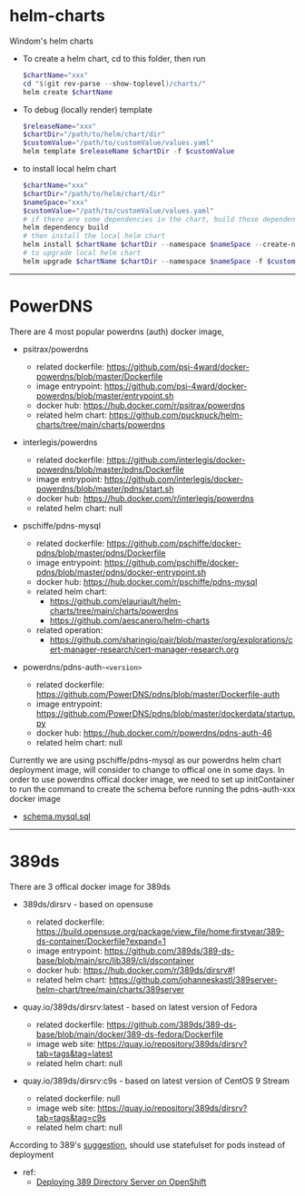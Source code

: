 # helm-charts
Windom's helm charts

- To create a helm chart, cd to this folder, then run 
  ```powershell
  $chartName="xxx"
  cd "$(git rev-parse --show-toplevel)/charts/"
  helm create $chartName
  ```
- To debug (locally render) template
  ```powershell
  $releaseName="xxx"
  $chartDir="/path/to/helm/chart/dir"
  $customValue="/path/to/customValue/values.yaml"
  helm template $releaseName $chartDir -f $customValue
  ```
- to install local helm chart
  ```powershell
  $chartName="xxx"
  $chartDir="/path/to/helm/chart/dir"
  $nameSpace="xxx"
  $customValue="/path/to/customValue/values.yaml"
  # if there are some dependencies in the chart, build those dependencies first
  helm dependency build
  # then install the local helm chart
  helm install $chartName $chartDir --namespace $nameSpace --create-namespace -f $customValue
  # to upgrade local helm chart
  helm upgrade $chartName $chartDir --namespace $nameSpace -f $customValue
  ```
---
# PowerDNS
There are 4 most popular powerdns (auth) docker image, 
- psitrax/powerdns  
  - related dockerfile: https://github.com/psi-4ward/docker-powerdns/blob/master/Dockerfile
  - image entrypoint: https://github.com/psi-4ward/docker-powerdns/blob/master/entrypoint.sh
  - docker hub: https://hub.docker.com/r/psitrax/powerdns  
  - related helm chart: https://github.com/puckpuck/helm-charts/tree/main/charts/powerdns

- interlegis/powerdns
  - related dockerfile: https://github.com/interlegis/docker-powerdns/blob/master/pdns/Dockerfile
  - image entrypoint: https://github.com/interlegis/docker-powerdns/blob/master/pdns/start.sh
  - docker hub: https://hub.docker.com/r/interlegis/powerdns
  - related helm chart: null

- pschiffe/pdns-mysql
  - related dockerfile: https://github.com/pschiffe/docker-pdns/blob/master/pdns/Dockerfile
  - image entrypoint: https://github.com/pschiffe/docker-pdns/blob/master/pdns/docker-entrypoint.sh
  - docker hub: https://hub.docker.com/r/pschiffe/pdns-mysql
  - related helm chart: 
    - https://github.com/elauriault/helm-charts/tree/main/charts/powerdns
    - https://github.com/aescanero/helm-charts
  - related operation:
    - https://github.com/sharingio/pair/blob/master/org/explorations/cert-manager-research/cert-manager-research.org

- powerdns/pdns-auth-`<version>`
  - related dockerfile: https://github.com/PowerDNS/pdns/blob/master/Dockerfile-auth
  - image entrypoint: https://github.com/PowerDNS/pdns/blob/master/dockerdata/startup.py
  - docker hub: https://hub.docker.com/r/powerdns/pdns-auth-46
  - related helm chart: null

Currently we are using pschiffe/pdns-mysql as our powerdns helm chart deployment image, will consider to change to offical one in some days.
In order to use powerdns offical docker image, we need to set up initContainer to run the command to create the schema before running the pdns-auth-xxx docker image
- [schema.mysql.sql](https://github.com/PowerDNS/pdns/blob/master/modules/gmysqlbackend/schema.mysql.sql)
---
# 389ds
There are 3 offical docker image for 389ds
- 389ds/dirsrv - based on opensuse
  - related dockerfile: https://build.opensuse.org/package/view_file/home:firstyear/389-ds-container/Dockerfile?expand=1
  - image entrypoint: https://github.com/389ds/389-ds-base/blob/main/src/lib389/cli/dscontainer
  - docker hub: https://hub.docker.com/r/389ds/dirsrv#!
  - related helm chart: https://github.com/johanneskastl/389server-helm-chart/tree/main/charts/389server

- quay.io/389ds/dirsrv:latest - based on latest version of Fedora
   - related dockerfile: https://github.com/389ds/389-ds-base/blob/main/docker/389-ds-fedora/Dockerfile
   - image web site: https://quay.io/repository/389ds/dirsrv?tab=tags&tag=latest
   - related helm chart: null

- quay.io/389ds/dirsrv:c9s - based on latest version of CentOS 9 Stream
   - related dockerfile: null
   - image web site: https://quay.io/repository/389ds/dirsrv?tab=tags&tag=c9s
   - related helm chart: null

According to 389's [suggestion](https://directory.fedoraproject.org/docs/389ds/howto/howto-deploy-389ds-on-openshift.html), should use statefulset for pods instead of deployment
- ref: 
  - [Deploying 389 Directory Server on OpenShift](https://github.com/mreynolds389/389wiki/blob/master/docs/389ds/howto/howto-deploy-389ds-on-openshift.md)
